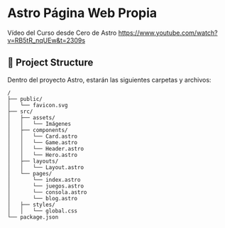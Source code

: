 # Astro Página Web Propia

Vídeo del Curso desde Cero de Astro
https://www.youtube.com/watch?v=RB5tR_nqUEw&t=2309s

## 🚀 Project Structure

Dentro del proyecto Astro, estarán las siguientes carpetas y archivos:

```text
/
├── public/
│   └── favicon.svg
├── src/
│   ├── assets/
│   │   └── Imágenes
│   ├── components/
│   │   └── Card.astro
│   │   └── Game.astro
│   │   └── Header.astro
│   │   └── Hero.astro
│   ├── layouts/
│   │   └── Layout.astro
│   └── pages/
│       └── index.astro
│       └── juegos.astro
│       └── consola.astro
│       └── blog.astro
│   ├── styles/
│   │   └── global.css
└── package.json
```
